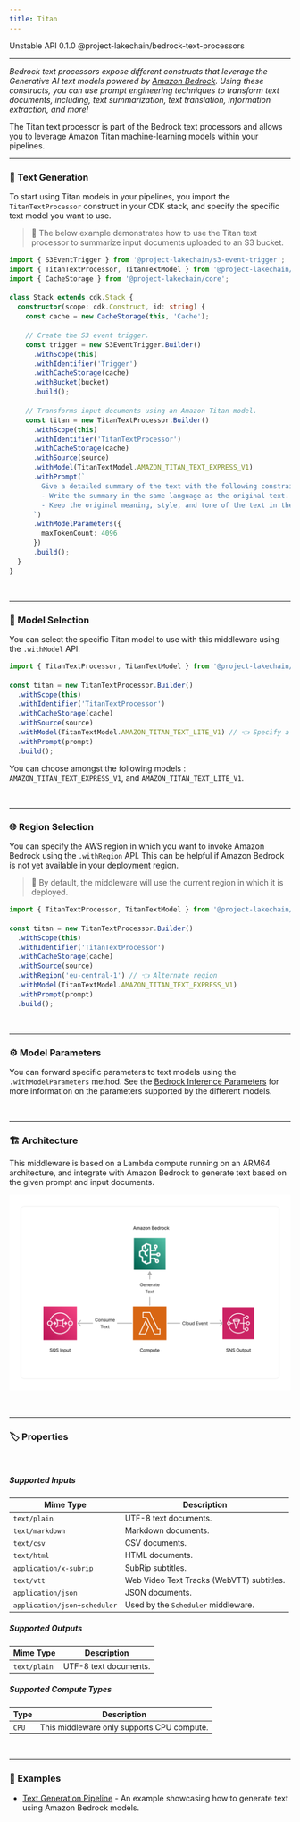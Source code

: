 ```yaml
---
title: Titan
---
```


<span title="Label: Pro" data-view-component="true" class="Label Label--api text-uppercase">
  Unstable API
</span>
<span title="Label: Pro" data-view-component="true" class="Label Label--version text-uppercase">
  0.1.0
</span>
<span title="Label: Pro" data-view-component="true" class="Label Label--package">
  @project-lakechain/bedrock-text-processors
</span>
<br>

---

*Bedrock text processors expose different constructs that leverage the Generative AI text models powered by [Amazon Bedrock](https://docs.aws.amazon.com/bedrock/latest/userguide/what-is-bedrock.html). Using these constructs, you can use prompt engineering techniques to transform text documents, including, text summarization, text translation, information extraction, and more!*

The Titan text processor is part of the Bedrock text processors and allows you to leverage Amazon Titan machine-learning models within your pipelines.

---

### 🤖 Text Generation

To start using Titan models in your pipelines, you import the `TitanTextProcessor` construct in your CDK stack, and specify the specific text model you want to use.

> 💁 The below example demonstrates how to use the Titan text processor to summarize input documents uploaded to an S3 bucket.

```typescript
import { S3EventTrigger } from '@project-lakechain/s3-event-trigger';
import { TitanTextProcessor, TitanTextModel } from '@project-lakechain/bedrock-text-processors';
import { CacheStorage } from '@project-lakechain/core';

class Stack extends cdk.Stack {
  constructor(scope: cdk.Construct, id: string) {
    const cache = new CacheStorage(this, 'Cache');

    // Create the S3 event trigger.
    const trigger = new S3EventTrigger.Builder()
      .withScope(this)
      .withIdentifier('Trigger')
      .withCacheStorage(cache)
      .withBucket(bucket)
      .build();

    // Transforms input documents using an Amazon Titan model.
    const titan = new TitanTextProcessor.Builder()
      .withScope(this)
      .withIdentifier('TitanTextProcessor')
      .withCacheStorage(cache)
      .withSource(source)
      .withModel(TitanTextModel.AMAZON_TITAN_TEXT_EXPRESS_V1)
      .withPrompt(`
        Give a detailed summary of the text with the following constraints:
        - Write the summary in the same language as the original text.
        - Keep the original meaning, style, and tone of the text in the summary.
      `)
      .withModelParameters({
        maxTokenCount: 4096
      })
      .build();
  }
}
```

<br>

---

### 🤖 Model Selection

You can select the specific Titan model to use with this middleware using the `.withModel` API.

```typescript
import { TitanTextProcessor, TitanTextModel } from '@project-lakechain/bedrock-text-processors';

const titan = new TitanTextProcessor.Builder()
  .withScope(this)
  .withIdentifier('TitanTextProcessor')
  .withCacheStorage(cache)
  .withSource(source)
  .withModel(TitanTextModel.AMAZON_TITAN_TEXT_LITE_V1) // 👈 Specify a model
  .withPrompt(prompt)
  .build();
```

You can choose amongst the following models : `AMAZON_TITAN_TEXT_EXPRESS_V1`, and `AMAZON_TITAN_TEXT_LITE_V1`.

<br>

---

### 🌐 Region Selection

You can specify the AWS region in which you want to invoke Amazon Bedrock using the `.withRegion` API. This can be helpful if Amazon Bedrock is not yet available in your deployment region.

> 💁 By default, the middleware will use the current region in which it is deployed.

```typescript
import { TitanTextProcessor, TitanTextModel } from '@project-lakechain/bedrock-text-processors';

const titan = new TitanTextProcessor.Builder()
  .withScope(this)
  .withIdentifier('TitanTextProcessor')
  .withCacheStorage(cache)
  .withSource(source)
  .withRegion('eu-central-1') // 👈 Alternate region
  .withModel(TitanTextModel.AMAZON_TITAN_TEXT_EXPRESS_V1)
  .withPrompt(prompt)
  .build();
```

<br>

---

### ⚙️ Model Parameters

You can forward specific parameters to text models using the `.withModelParameters` method. See the [Bedrock Inference Parameters](https://docs.aws.amazon.com/bedrock/latest/userguide/model-parameters.html) for more information on the parameters supported by the different models.

<br>

---

### 🏗️ Architecture

This middleware is based on a Lambda compute running on an ARM64 architecture, and integrate with Amazon Bedrock to generate text based on the given prompt and input documents.

![Architecture](../../../assets/bedrock-text-generators-architecture.png)

<br>

---

### 🏷️ Properties

<br>

##### Supported Inputs

|  Mime Type  | Description |
| ----------- | ----------- |
| `text/plain` | UTF-8 text documents. |
| `text/markdown` | Markdown documents. |
| `text/csv` | CSV documents. |
| `text/html` | HTML documents. |
| `application/x-subrip` | SubRip subtitles. |
| `text/vtt` | Web Video Text Tracks (WebVTT) subtitles. |
| `application/json` | JSON documents. |
| `application/json+scheduler` | Used by the `Scheduler` middleware. |

##### Supported Outputs

|  Mime Type  | Description |
| ----------- | ----------- |
| `text/plain` | UTF-8 text documents. |

##### Supported Compute Types

| Type  | Description |
| ----- | ----------- |
| `CPU` | This middleware only supports CPU compute. |

<br>

---

### 📖 Examples

- [Text Generation Pipeline](https://github.com/awslabs/project-lakechain/tree/main/examples/simple-pipelines/text-generation-pipeline) - An example showcasing how to generate text using Amazon Bedrock models.
